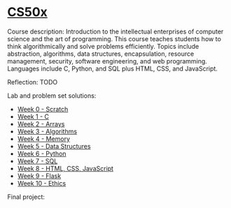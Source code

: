 # [CS50x](https://cs50.harvard.edu/x/2021/)

Course description: Introduction to the intellectual enterprises of computer science and the art of programming. This course teaches students how to think algorithmically and solve problems efficiently. Topics include abstraction, algorithms, data structures, encapsulation, resource management, security, software engineering, and web programming. Languages include C, Python, and SQL plus HTML, CSS, and JavaScript.

Reflection: TODO

Lab and problem set solutions:

- [Week 0 - Scratch]()
- [Week 1 - C](Week1-C/pset1)
- [Week 2 - Arrays](Week2-Arrays/pset2)
- [Week 3 - Algorithms](Week3-Algorithms)
- [Week 4 - Memory](Week4-Memory)
- [Week 5 - Data Structures](Week5-DataStructures)
- [Week 6 - Python](Week6-Python)
- [Week 7 - SQL](Week7-SQL)
- [Week 8 - HTML, CSS, JavaScript]()
- [Week 9 - Flask]()
- [Week 10 - Ethics]()

Final project:

